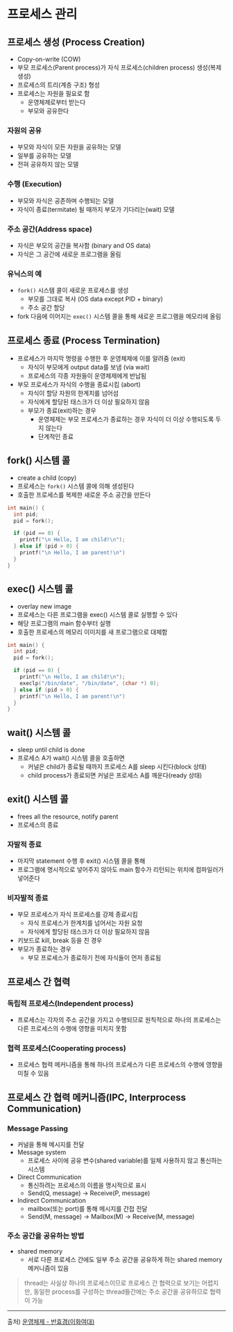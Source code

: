 프로세스 관리
========

## 프로세스 생성 (Process Creation)

- Copy-on-write (COW)
- 부모 프로세스(Parent process)가 자식 프로세스(children process) 생성(복제 생성)
- 프로세스의 트리(계층 구조) 형성
- 프로세스는 자원을 필요로 함
  - 운영체제로부터 받는다
  - 부모와 공유한다

### 자원의 공유
- 부모와 자식이 모든 자원을 공유하는 모델
- 일부를 공유하는 모델
- 전혀 공유하지 않는 모델

### 수행 (Execution)
- 부모와 자식은 공존하며 수행되는 모델
- 자식이 종료(termitate) 될 때까지 부모가 기다리는(wait) 모델

### 주소 공간(Address space)
- 자식은 부모의 공간을 복사함 (binary and OS data)
- 자식은 그 공간에 새로운 프로그램을 올림

### 유닉스의 예
- `fork()` 시스템 콜이 새로운 프로세스를 생성
  - 부모를 그대로 복사 (OS data except PID + binary)
  - 주소 공간 할당
- fork 다음에 이어지는 `exec()` 시스템 콜을 통해 새로운 프로그램을 메모리에 올림


## 프로세스 종료 (Process Termination)

- 프로세스가 마지막 명령을 수행한 후 운영체제에 이를 알려줌 (exit)
  - 자식이 부모에게 output data를 보냄 (via wait)
  - 프로세스의 각종 자원들이 운영체제에게 반납됨
- 부모 프로세스가 자식의 수행을 종료시킴 (abort)
  - 자식이 할당 자원의 한계치를 넘어섬
  - 자식에게 할당된 태스크가 더 이상 필요하지 않음
  - 부모가 종료(exit)하는 경우
    - 운영체제는 부모 프로세스가 종료하는 경우 자식이 더 이상 수행되도록 두지 않는다
    - 단계적인 종료


## fork() 시스템 콜

- create a child (copy)
- 프로세스는 `fork()` 시스템 콜에 의해 생성된다
- 호출한 프로세스를 복제한 새로운 주소 공간을 만든다

```c
int main() {
  int pid;
  pid = fork();

  if (pid == 0) {
    printf("\n Hello, I am child!\n");
  } else if (pid > 0) {
    printf("\n Hello, I am parent!\n")
  }
}
```

## exec() 시스템 콜

- overlay new image
- 프로세스는 다른 프로그램을 exec() 시스템 콜로 실행할 수 있다
- 해당 프로그램의 main 함수부터 실행
- 호출한 프로세스의 메모리 이미지를 새 프로그램으로 대체함

```c
int main() {
  int pid;
  pid = fork();

  if (pid == 0) {
    printf("\n Hello, I am child!\n");
    execlp("/bin/date", "/bin/date", (char *) 0);
  } else if (pid > 0) {
    printf("\n Hello, I am parent!\n")
  }
}
```

## wait() 시스템 콜

- sleep until child is done
- 프로세스 A가 wait() 시스템 콜을 호출하면
  - 커널은 child가 종료될 때까지 프로세스 A를 sleep 시킨다(block 상태)
  - child process가 종료되면 커널은 프로세스 A를 깨운다(ready 상태)

## exit() 시스템 콜

- frees all the resource, notify parent
- 프로세스의 종료

### 자발적 종료

- 마지막 statement 수행 후 exit() 시스템 콜을 통해
- 프로그램에 명시적으로 넣어주지 않아도 main 함수가 리턴되는 위치에 컴파일러가 넣어준다

### 비자발적 종료

- 부모 프로세스가 자식 프로세스를 강제 종료시킴
  - 자식 프로세스가 한계치를 넘어서는 자원 요청
  - 자식에게 할당된 태스크가 더 이상 필요하지 않음
- 키보드로 kill, break 등을 친 경우
- 부모가 종료하는 경우
  - 부모 프로세스가 종료하기 전에 자식들이 먼저 종료됨


## 프로세스 간 협력

### 독립적 프로세스(Independent process)
- 프로세스는 각자의 주소 공간을 가지고 수행되므로 원칙적으로 하나의 프로세스는 다른 프로세스의 수행에 영향을 미치지 못함

### 협력 프로세스(Cooperating process)
- 프로세스 협력 메커니즘을 통해 하나의 프로세스가 다른 프로세스의 수행에 영향을 미칠 수 있음

## 프로세스 간 협력 메커니즘(IPC, Interprocess Communication)

### Message Passing

- 커널을 통해 메시지를 전달
- Message system
  - 프로세스 사이에 공유 변수(shared variable)를 일체 사용하지 않고 통신하는 시스템
- Direct Communication
  - 통신하려는 프로세스의 이름을 명시적으로 표시
  - Send(Q, message) -> Receive(P, message)
- Indirect Communication
  - mailbox(또는 port)를 통해 메시지를 간접 전달
  - Send(M, message) -> Mailbox(M) -> Receive(M, message)

### 주소 공간을 공유하는 방법

- shared memory
  - 서로 다른 프로세스 간에도 일부 주소 공간을 공유하게 하는 shared memory 메커니즘이 있음

> thread는 사실상 하나의 프로세스이므로 프로세스 간 협력으로 보기는 어렵지만, 동일한 process를 구성하는 thread들간에는 주소 공간을 공유하므로 협력이 가능


----

출처) [운영체제 - 반효경(이화여대)](http://www.kocw.net/home/search/kemView.do?kemId=1046323&ar=pop)

